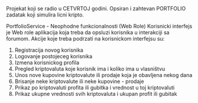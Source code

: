 Projekat koji se radio u CETVRTOJ godini.
Opsiran i zahtevan PORTFOLIO zadatak koji simulira licni kripto.

PortfolioService - Neophodne funkcionalnosti (Web Role)
Korisnicki interfejs je Web role aplikacija koja treba da opsluzi korisnika u interakciji sa forumom.
Akcije koje treba podrzati na korisnickom interfejsu su:
1. Registracija novog korisnika
2. Logovanje postojeceg korisnika
3. Izmena korisnickog profila
4. Pregled kriptovaluta koje korisnik ima i koliko ima u vlasništvu
5. Unos nove kupovine kriptovalute ili prodaje koja je obavljena nekog dana
6. Brisanje neke kriptovalute ili neke kupovine - prodaje
7. Prikaz po kriptovaluti profita ili gubitka i vrednost u toj kriptovaluti
8. Prikaz ukupne vrednosti svih kriptovaluta i ukupan profit ili gubitak
